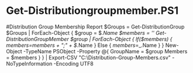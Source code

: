 # Get-Distributiongroupmember.PS1
#Distribution Group Membership Report
$Groups = Get-DistributionGroup 
$Groups | ForEach-Object {
$group = $_.Name
$members = ''
Get-DistributionGroupMember $group | ForEach-Object {
        If($members) {
              $members=$members + ";" + $_.Name
           } Else {
              $members=$_.Name
           }
  }
New-Object -TypeName PSObject -Property @{
      GroupName = $group
      Members = $members
     }
} | Export-CSV "C:\Distribution-Group-Members.csv" -NoTypeInformation -Encoding UTF8
